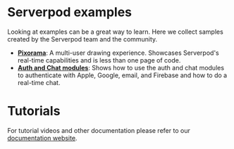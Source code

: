 # Serverpod examples

Looking at examples can be a great way to learn. Here we collect samples created by the Serverpod team and the community.

- __[Pixorama](https://pixorama.live)__: A multi-user drawing experience. Showcases Serverpod's real-time capabilities and is less than one page of code.
- __[Auth and Chat modules](https://github.com/serverpod/serverpod/tree/dev/packages/serverpod/example)__: Shows how to use the auth and chat modules to authenticate with Apple, Google, email, and Firebase and how to do a real-time chat.

# Tutorials

For tutorial videos and other documentation please refer to our [documentation website](https://docs.serverpod.dev/tutorials).

